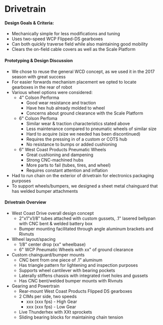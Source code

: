 # Drivetrain

#### Design Goals & Criteria:

* Mechanically simple for less modifications and tuning
* Uses two-speed WCP Flipped-DS gearboxes
* Can both quickly traverse field while also maintaining good mobility
* Clears the on-field cable covers as well as the Scale Platform

#### Prototyping & Design Discussion

* We chose to reuse the general WCD concept, as we used it in the 2017 season with great success
* For easier forwards mechanism placement we opted to locate gearboxes in the rear of robot
* Various wheel options were considered:
    * 4" Colson Performa
        * Good wear resistance and traction
        * Have hex hub already molded to wheel
        * Concerns about ground clearance with the Scale Platform
    * 6" Colson Perfoma
        * Similar wear & traction characteristics stated above
        * Less maintenance compared to pneumatic wheels of similar size
        * Hard to acquire (size we needed has been discontinued)
        * Requires the pressing in of a custom or COTS hub
        * No resistance to bumps or added cushioning
    * 6" West Coast Products Pneumatic Wheels
        * Great cushioning and dampening
        * Strong CNC-machined hubs
        * More parts to fail (tubes, tires, and wheel)
        * Requires constant attention and inflation
* Had to run chain on the exterior of drivetrain for electronics packaging purposes
* To support wheels/bumpers, we designed a sheet metal chainguard that has welded bumper attachments

#### Drivetrain Overview

* West Coast Drive overall design concept
    * 2"x1"x1/8" tubes attached with custom gussets, .1" lasered bellypan with CNC bent & welded battery box
    * Bumper mounting facilitated through angle aluminum brackets and Rivnuts
* Wheel layout/spacing
    * 1/8" center drop (xx" wheelbase)
    * 6" WCP Pneumatic Wheels with xx" of ground clearance
* Custom chainguard/bumper mounts
    * CNC bent from one piece of .1" aluminum
    * Has triangle pattern for lightening and inspection purposes
    * Supports wheel cantilever with bearing pockets
    * Laterally stiffens chassis with integrated rivet holes and gussets
    * Has CNC bent/welded bumper mounts with Rivnuts
* Gearing and Powertrain
    * Rear-mount West Coast Products Flipped DS gearboxes
    * 2 CIMs per side, two speeds
        * xxx (xxx fps) - High Gear
        * xxx (xxx fps) - Low Gear
    * Live Thunderhex with XXt sprockets
    * Sliding bearing blocks for maintaining chain tension